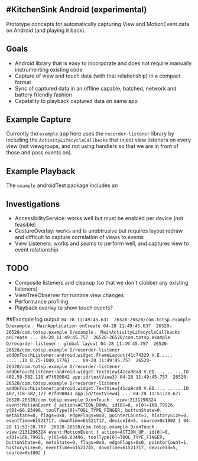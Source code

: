 #KitchenSink Android (experimental)
-----------------------------------------

Prototype concepts for automatically capturing View and MotionEvent data on Android (and playing it back).

## Goals
* Android library that is easy to incorporate and does not require manually instrumenting existing code
* Capture of view and touch data (with that relationship) in a compact format
* Sync of captured data in an offline capable, batched, network and battery friendly fashion
* Capability to playback captured data on same app

## Example Capture
Currently the `example` app here uses the `recorder-listener` library by including the `ActivityLifecycleCallbacks` that
inject view listeners on every view (not viewgroups, and not using handlers so that we are in front of those and pass events on).

## Example Playback
The `example` androidTest package includes an

## Investigations
* AccessibilityService: works well but must be enabled per device (not feasible)
* GestureOverlay: works and is unobtrusive but requires layout redraw and difficult to capture correlation of views to events
* View Listeners: works and *seems* to perform well, and captures view to event relationship

## TODO
* Composite listeners and cleanup (so that we don't clobber any existing listeners)
* ViewTreeObserver for runtime view changes
* Performance profiling
* Playback overlay to show touch events?

##Example log output
`04-28 11:49:45.637  26520-26520/com.totsp.example D/example﹕ MainApplication onCreate
04-28 11:49:45.637  26520-26520/com.totsp.example D/example﹕ MainActivityLifecycleCallbacks onCreate
...
04-28 11:49:45.757  26520-26520/com.totsp.example D/recorder-listener﹕ global layout
04-28 11:49:45.757  26520-26520/com.totsp.example D/recorder-listener﹕ addOnTouchListener:android.widget.FrameLayout{41c74320 V.E..... ......ID 0,75-1080,1776}
...
04-28 11:49:45.757  26520-26520/com.totsp.example D/recorder-listener﹕ addOnTouchListener:android.widget.TextView{41ca98a8 V.ED.... ......ID 402,59-582,118 #7f090042 app:id/textView3}
04-28 11:49:45.757  26520-26520/com.totsp.example D/recorder-listener﹕ addOnTouchListener:android.widget.TextView{41ca9cd0 V.ED.... ......ID 402,118-582,177 #7f090043 app:id/textView4}
...
04-28 11:51:28.677  26520-26520/com.totsp.example D/onTouch﹕ view:2131296324 event:MotionEvent { action=ACTION_DOWN, id[0]=0, x[0]=168.79926, y[0]=66.83496, toolType[0]=TOOL_TYPE_FINGER, buttonState=0, metaState=0, flags=0x0, edgeFlags=0x0, pointerCount=1, historySize=0, eventTime=61521717, downTime=61521717, deviceId=5, source=0x1002 }
04-28 11:51:28.707  26520-26520/com.totsp.example D/onTouch﹕ view:2131296324 event:MotionEvent { action=ACTION_UP, id[0]=0, x[0]=168.79926, y[0]=66.83496, toolType[0]=TOOL_TYPE_FINGER, buttonState=0, metaState=0, flags=0x0, edgeFlags=0x0, pointerCount=1, historySize=0, eventTime=61521745, downTime=61521717, deviceId=5, source=0x1002 }
`


